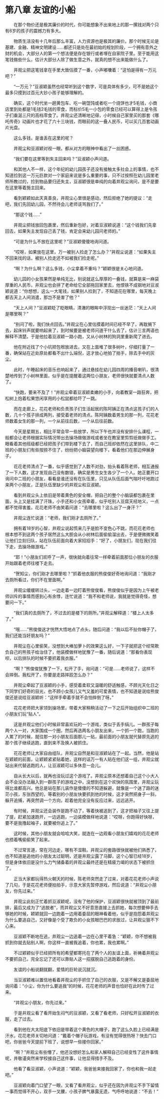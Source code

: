 # 第八章 友谊的小船

　　在那个物价还是极其廉价的时代，你可能想象不出来地上的那一摞钱对两个只有6岁的孩子的震撼力有多大。

　　物质生活没有十几年后那么丰富，人力资源也是极其的廉价。那个时候无论是基建、金融、精神文明建设……都还只是处在最初始的规划阶段，一个拥有意外之财的机会，大部分人的第一个想法便是存在银行或者埋在自家院子里。至于能用这笔钱做些什么，估计大部分人除了做生意之外，就真的想不出来能做什么了。

　　井观尘把这笔钱拿在手里大致估摸了一番，小声嘟囔着：“这怕是得有一万元吧？”

　　“一万元？”豆淑颖虽然也经常听到这个数字，可是具体有多少，可不是她这个最多只摸到过百元大钞小孩子能够理解的。

　　确实，这个时代坐一趟黄包车、吃一碗馄饨或者吃一个烧饼也才5毛钱，小商店里到处都是1毛钱2毛钱的零食，而标价5毛一小包的零食已经可以算得上是令孩子们垂涎三尺的高档零食了。井观尘还清晰地记得，小时候自己家里买的那套《哪吒传奇》动画片也才花了六十三块钱，而眼前的这一叠人民币，可以买几百套动画片光盘。

　　这么多钱，是谁丢在这里的呢？

　　井观尘和豆淑颖对视一眼，都从对方的眼神中看出了一丝困惑。

　　“我们要在这里等到失主回来吗？”豆淑颖小声问道。

　　和其他人不一样，这个年纪的幼儿园孩子还没有接触太多社会上的事情，也不知道捡到这一万元巨款对一个家庭来说是多么重要的事，只不过按照在幼儿园里老师所教过的，捡到物品要归还失主，豆淑颖很是单纯的向着井观尘询问，是不是要在这里等着施主回来。

　　看到颖颖如此天真善良，井观尘心里很是感动，然后拒绝了她的提议：“走吧，我们先回幼儿园，不然待会儿老师该骂我们了。”

　　“那这个钱……”

　　井观尘把钱放回包裹里，然后重新包好，对着豆淑颖说道：“这个钱我们先拿回去，如果失主发现自己丢了钱，肯定会来幼儿园问老师的。”

　　“可是为什么不放在这里呢？”豆淑颖傻傻地询问道。

　　“哎呀，如果放在这里，万一被别人捡走了怎么办？”井观尘说道：“如果失主不回来找的话，被别人捡走还不如被我们捡走呢。”

　　“啊？为什么啊？这么多钱，小尘拿着不重吗？”颖颖很是关心地问道。

　　幼儿园的小女孩果然是单纯无比，别说就这么厚厚的一叠钱，就算是来一麻袋厚重的人民币，井观尘也会拼了老命给它全部拖回家里去，他恨铁不成钢地对豆淑颖说道：“你想想，这么一大笔钱，如果别人捡到了，不知道花在哪里，每天晚上都去天上人间消遣，那岂不是害了他？”

　　“天上人间？”豆淑颖眨了眨眼睛，清澈的眼眸中浮现出一丝迷茫：“天上人间是哪里啊？”

　　“别问了啦，我们快点回去。”井观尘在心里估摸着时间已经不早了，再耽搁下去，起床铃声就要响起来了，到时候要是被老师问道干什么去了，估计三言两语也解释不清楚。于是他拉着豆淑颖一路小跑，又从小树林的狗洞里重新爬了进去。

　　他在附近找了个小坑把包袱放进去，又在上面堆了很多树叶，仔细打量了一番，确保站在近处原处都看不出什么端倪，这才放心地拍了拍手，除去手中的灰尘。

　　此时，午睡起床的音乐也响起来了，通过悬挂在幼儿园四周的播音喇叭，很清楚地传到了小树林里面，似乎是在提醒着这两位小朋友，老师很快就要清点人数了。

　　“快跑，要来不及了！”井观尘牵着豆淑颖柔嫩的小手，向着教室一路狂奔，把松树上抱着松果悠闲享用的小松鼠都给吓了一跳。

　　而在走廊上，花花老师和负责孩子们生活起居的陈阿姨正在清点这孩子们的人数，几十个孩子排成两列，接受着老师的清点。陈阿姨数着男生的那一列，花花老师数着女生的那一列，一个从前往后数，一个从后往前数。

　　今天是星期五，相比平常会早一些放学，所以下午也并没有安排什么课程，一般都会让老师根据实际情况带出去操场做做游戏或者坐在教室里剪剪纸做做手工。眼看着其他班级都已经把孩子们带到楼下去了，而自己班却依然在这里排队，中二班的小朋友们有些按捺不住了，纷纷把小脑袋望向楼下，看着他们在那边伸展身子。

　　花花老师清点了一番，似乎感觉到了人数不对劲，抬头看着陈老师，相互通报了一下人数，这才发现自己没有数错，确实是男生女生各少了一个人。她正要开口询问中二班的小朋友，看看是谁还没有在队伍里，只见从队伍后面气喘吁吁地跑过来两个小朋友，正是队伍里缺少的井观尘和豆淑颖。

　　看到井观尘头上依旧是带着黄色的安全帽，把自己的整个小脑袋都包裹在里面，头上又是挂满了汗珠，小手还和小女孩牵着，似乎吃别人豆腐天经地义，一点都不觉得害羞，花花老师不由笑着问道：“去哪里啦？这么出了一身汗？”

　　井观尘连忙说道：“老师，我们刚才去厕所了。”

　　拥有着18岁的心智，井观尘说起慌来几乎是脸不变色心不跳，而花花老师也根本想不到这两个孩子居然这么大胆会从小树林后面偷偷溜出去，于是便微微笑着让他们立刻归队，站在队伍前面向着大家招招手：“好了，小朋友们，现在我们往下走，去操场做游戏。”

　　“耶！”小朋友们欢呼了一声，很快就向着往常一样牵着前面那位小朋友的衣服开始跟着老师往楼下走去。

　　“贺知尘，你们刚才去哪里啦？”抓着他衣服的熊俊俊好奇地询问道：“我刚才去厕所看过，你们不在里面啊。”

　　井观尘缓缓转过头，一边走着一边盯着熊俊俊看，熊俊俊似乎是因为上午被老师训斥的事情而感到心有余悸，连忙说道：“我不和老师说，我就是觉得奇怪，想要问一下。”

　　“我们真的去厕所了，不过去的是楼下的厕所。”井观尘解释道：“楼上人太多了。”

　　“哦……”熊俊俊这才恍然大悟地点了点头，随后问道：“我以后不扯你帽子了，我们还能当好朋友吗？”

　　井观尘在心里偷笑，没想到大棒加萝卜的效果这么好，一下子就把这个经常欺负自己的熊孩子给治住了，他装模做样地犹豫了一番，随后说道：“那看你表现呗，以后排队的时候不要抓着我衣服。”

　　“啊？”熊俊俊犹豫了一下，松开了手，询问道：“可是……老师说了，这样不会摔倒。我松开了，你要是走路摔跤怎么办？”

　　井观尘牵起了豆淑颖的小手，感受着柔软又温暖的舒适触感，不顾光天化日之下同学们好奇的目光，也不顾小女孩儿又气又羞的可爱表情，也不知道是说给熊俊俊还是说给豆淑颖听：“这样手牵着手就不会怕摔倒了呀。”

　　花花老师把大家领到操场里，带着大家稍稍活动了一下之后开始组织中二班的小朋友们玩“贴人”。

　　这是井观尘他们小时候非常喜欢玩的一个游戏，类似于丢手绢儿。一群孩子每两个人一对，大家围成一个圈，然后再选两名小朋友出来，一个抓一个跑，当跑的人累了的时候，就往那一对小朋友后面那儿一贴，最前面的小朋友就代替原先逃的那个孩子继续逃跑，直到来不及换人被抓住。

　　花花老师让大家自由组队，井观尘自然是和豆淑颖站在了一起。当然，他是站在颖颖的前面，让颖颖紧紧贴着她，这样的话万一有人贴在他们这一组，井观尘就站出来代替逃跑的人，让豆淑颖可以多休息一会儿。

　　自从长大以后，就再也没玩过这个游戏了。井观尘原本还想着自己这个小大人会不会没办法融入到一群孩子的游戏之中，没想到在这个欢快的氛围里，井观尘玩得比谁都高兴。他总是站在那儿装作是傻傻的不知道躲避，就像是一个迷了路的迷茫小孩，东张西望的，等着别的小朋友快要抓到他的时候，这才突然把身子一斜，躲开追捕，再突然调一个方向，趁着他完全没有反应过来，远远逃开。

　　有时候，井观尘还会装作是跑不动了，等着快被追到了，这才把袖子又往上提了提，赶紧加速跑开，一边逃跑，一边装模做样地说道：“哎呀，你跑得好快呀，要不是我撸起袖子，就要被你追上了。”

　　这时候，其他小朋友就会哈哈大笑，就连在一边观看小朋友们嬉戏的花花老师也捂着嘴偷偷笑了起来。

　　不过常言道，常在河边走，哪有不湿鞋。井观尘的套路很快就被他们熟悉了，也不知道是追他的小朋友太过聪明，还是井观尘露了马脚，这个心智已经18岁，但是身体依旧是没什么力气储备着的井观尘最终还是在精疲力竭的状态下被抓住了。

　　正当大家都玩得热火朝天的时候，陈老师突然走了过来，对着花花老师小声说了几句，于是花花老师便拍拍手，示意大家先暂停游戏，然后说道：“井观尘小朋友，你先过来。”

　　井观尘此刻正忙着抓豆淑颖呢，没有了他的保护，豆淑颖很快就被顶到了最前排，最后又成为了“逃脱者”，而井观尘又不好意思直接上去抓她，每次想要伸手去够她的时候，颖颖就回一边跑着一边用着委屈的眼神看着他，似乎是抱怨着井观尘为什么要追自己，又好像是个受了欺负的小女孩眼巴巴的求放过，让井观尘狠不下心来。

　　豆淑颖不断地在逃，井观尘一边追着一边在心里干着急：“颖颖，你不想被我抓到你就去贴别人啊，你这样一直被我追着，你也累，我也累啊。”

　　不过颖颖似乎已经把所有的希望都寄托在了两个人的友谊上面，祈祷着井观尘不要抓自己，完全忘记了还可以靠贴人这一招摆脱自己逃跑着的身份。

　　友谊的小船说翻就翻，爱情的巨轮说沉就沉。

　　当豆淑颖难以置信地看着井观尘的手抓住了自己的衣服，又是不解又是委屈地询问着：“小尘，你为什么要追我”的时候，花花老师的声音也恰好在此时传了过来。

　　“井观尘小朋友，你先过来。”

　　于是井观尘看了看开始生闷气的豆淑颖，又看了看老师，只好松开豆淑颖的衣服，走了过去。

　　看到他在大太阳底下依旧是带着这个黄色的大帽子，跑了这么久脸上已经满是汗水，花花老师关切地问道：“戴着个帽子玩游戏，有没有觉得很热呀？快去门口吧，你爸爸今天提前下班了，说想早一些接你回家。”

　　“啊？”井观尘有些懵了，他还没想好怎么和家人解释自己已经变性了这件事情呢，井敬谨突然来学校接自己这件事，让他显得措手不及。

　　他看了看豆淑颖，小声说道：“颖颖，我爸爸来接我回家了，你也和我一起走吧。”

　　豆淑颖向着门口望了一眼，又看了看井观尘，似乎还在因为井观尘不手下留情一事而觉得不开心，双手一叉腰，小孩子脾气暴露无遗，气呼呼地说道：“不去！”

